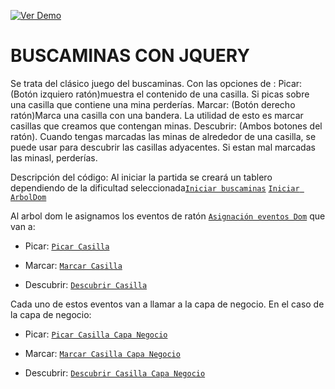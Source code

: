 [![Ver Demo](https://github.com/Markweell/Markweell.github.io/tree/master/1.Cliente/Tema7/BuscaminasConJQuery#buscaminas-con-jquery)](https://markweell.github.io/1.Cliente/Tema7/BuscaminasConJQuery/buscaminas.html)

# BUSCAMINAS CON JQUERY

Se trata del clásico juego del buscaminas. Con las opciones de : 
Picar: (Botón izquiero ratón)muestra el contenido de una casilla. Si picas sobre una casilla que contiene una mina perderías. 
Marcar: (Botón derecho ratón)Marca una casilla con una bandera. La utilidad de esto es marcar casillas que creamos que contengan minas. 
Descubrir: (Ambos botones del ratón). Cuando tengas marcadas las minas de alrededor de una casilla, se puede usar para descubrir las casillas adyacentes. Si estan mal marcadas las minasl, perderías.

Descripción del código: 
Al iniciar la partida se creará un tablero dependiendo de la dificultad seleccionada[`Iniciar buscaminas`](https://github.com/Markweell/Markweell.github.io/blob/master/1.Cliente/Tema7/BuscaminasConJQuery/js/buscaminas.js#L58) [`Iniciar ArbolDom`](https://github.com/Markweell/Markweell.github.io/blob/0e78d67d809b505dfc6084db1423b1200a26072d/1.Cliente/Tema7/BuscaminasConJQuery/js/main.js#L67)

Al arbol dom le asignamos los eventos de ratón [`Asignación eventos Dom`](https://github.com/Markweell/Markweell.github.io/blob/0e78d67d809b505dfc6084db1423b1200a26072d/1.Cliente/Tema7/BuscaminasConJQuery/js/main.js#L106) que van a:

* Picar: [`Picar Casilla`](https://github.com/Markweell/Markweell.github.io/blob/0e78d67d809b505dfc6084db1423b1200a26072d/1.Cliente/Tema7/BuscaminasConJQuery/js/main.js#L191)
		
* Marcar: [`Marcar Casilla`](https://github.com/Markweell/Markweell.github.io/blob/0e78d67d809b505dfc6084db1423b1200a26072d/1.Cliente/Tema7/BuscaminasConJQuery/js/main.js#L355)

* Descubrir: [`Descubrir Casilla`](https://github.com/Markweell/Markweell.github.io/blob/0e78d67d809b505dfc6084db1423b1200a26072d/1.Cliente/Tema7/BuscaminasConJQuery/js/main.js#L206)


Cada uno de estos eventos van a llamar a la capa de negocio. En el caso de la capa de negocio:

* Picar: [`Picar Casilla Capa Negocio`](https://github.com/Markweell/Markweell.github.io/blob/0e78d67d809b505dfc6084db1423b1200a26072d/1.Cliente/Tema7/BuscaminasConJQuery/js/buscaminas.js#L184)
		
* Marcar: [`Marcar Casilla Capa Negocio`](https://github.com/Markweell/Markweell.github.io/blob/0e78d67d809b505dfc6084db1423b1200a26072d/1.Cliente/Tema7/BuscaminasConJQuery/js/buscaminas.js#L216)

* Descubrir: [`Descubrir Casilla Capa Negocio`](https://github.com/Markweell/Markweell.github.io/blob/0e78d67d809b505dfc6084db1423b1200a26072d/1.Cliente/Tema7/BuscaminasConJQuery/js/buscaminas.js#L229)